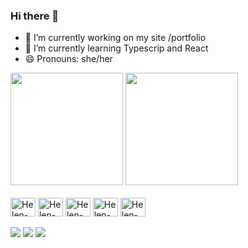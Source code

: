 ### Hi there 👋

- 🔭 I’m currently working on my site /portfolio
- 🌱 I’m currently learning Typescrip and React
- 😄 Pronouns: she/her

<div>
  <a href="https://github.com/heebettinelli"></a>
  <img height="180em" src="https://github-readme-stats.vercel.app/api?heebettinelli=anuraghazra&show_icons=true&theme=dracula"/>
  <img height="180em" src="https://github-readme-stats.vercel.app/api/top-langs/?heebettinelli=anuraghazra&hide_progress=false&theme=dracula"/>
</div>


<div style="display: inline_block"><br>
  <img align="center" alt="Helen-Html" height="30" width="40" src="https://cdn.jsdelivr.net/gh/devicons/devicon/icons/html5/html5-original.svg" />
  <img align="center" alt="Helen-Css" height="30" width="40" src="https://cdn.jsdelivr.net/gh/devicons/devicon/icons/css3/css3-original.svg" />
  <img align="center" alt="Helen-Js" height="30" width="40" src="https://cdn.jsdelivr.net/gh/devicons/devicon/icons/javascript/javascript-plain.svg" />
  <img align="center" alt="Helen-Ts" height="30" width="40" src="https://cdn.jsdelivr.net/gh/devicons/devicon/icons/typescript/typescript-plain.svg" />
  <img align="center" alt="Helen-React" height="30" width="40" src="https://cdn.jsdelivr.net/gh/devicons/devicon/icons/react/react-original.svg" />         
</div><br>

<div> 
 <a href="https://discord.com/channels/1190388309730541681/1190388310313537708" target="_blank"><img src="https://img.shields.io/badge/Discord-7289DA?style=for-the-badge&logo=discord&logoColor=white" target="_blank"></a> 
  <a href = "mailto:helen.nac.lub@gmail.com"><img src="https://img.shields.io/badge/-Gmail-%23333?style=for-the-badge&logo=gmail&logoColor=white" target="_blank"></a>
  <a href="https://www.linkedin.com/in/helen-ferreira-b0314818b/" target="_blank"><img src="https://img.shields.io/badge/-LinkedIn-%230077B5?style=for-the-badge&logo=linkedin&logoColor=white" target="_blank"></a> 
  
</div>



